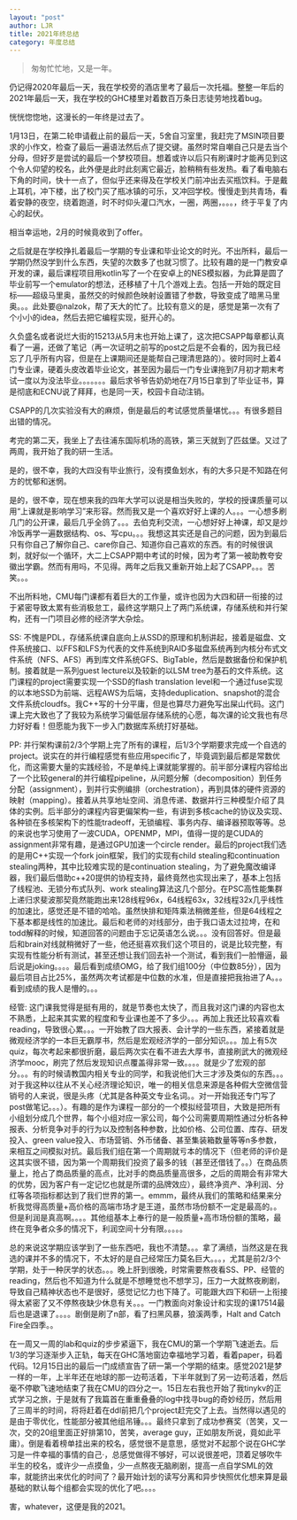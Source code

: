 ```yaml
---
layout: "post"
author: LJR
title: 2021年终总结
category: 年度总结
---
```


> 匆匆忙忙地，又是一年。

仍记得2020年最后一天，我在学校旁的酒店里考了最后一次托福。整整一年后的2021年最后一天，我在学校的GHC楼里对着数百万条日志徒劳地找着bug。

恍恍惚惚地，这漫长的一年终是过去了。

1月13日，在第二轮申请截止前的最后一天，5舍自习室里，我赶完了MSIN项目要求的小作文，检查了最后一遍语法然后点了提交键。虽然时常自嘲自己只是去当个分母，但好歹是尝试的最后一个梦校项目。想着或许以后只有刷课时才能再见到这个令人仰望的校名，此外便是此时此刻离它最近，脸稍稍有些发热。看了看电脑右下角的时间，快十一点了，但似乎还来得及在学校关门前冲出去买瓶饮料。于是戴上耳机，冲下楼，出了校门买了瓶冰镇的可乐，又冲回学校。慢慢走到共青场，看着安静的夜空，绕着跑道，时不时仰头灌口汽水，一圈，两圈，。。。，终于平复了内心的起伏。

相当幸运地，2月的时候竟收到了offer。

之后就是在学校挣扎着最后一学期的专业课和毕业论文的时光。不出所料，最后一学期仍然没学到什么东西，失望的次数多了也就习惯了。比较有趣的是一门教安卓开发的课，最后课程项目用kotlin写了一个在安卓上的NES模拟器，为此算是圆了毕业前写一个emulator的想法，还移植了十几个游戏上去。包括一开始的既定目标——超级马里奥，虽然交的时候颜色映射设置错了参数，导致变成了暗黑马里奥。。。此处要@nalzok，帮了天大的忙了。比较有意义的是，感觉是第一次有了个小小的idea，然后去把它编程实现，挺开心的。

久负盛名或者说烂大街的15213从5月末也开始上课了，这次把CSAPP每章都认真看了一遍，还做了笔记（再一次证明之前写的post之后是不会看的，因为我已经忘了几乎所有内容，但是在上课期间还是能帮自己理清思路的）。彼时同时上着4门专业课，硬着头皮改着毕业论文，甚至因为最后一门专业课拖到7月初才期末考试一度以为没法毕业。。。。。。。最后求爷爷告奶奶地在7月15日拿到了毕业证书，算是彻底和ECNU说了拜拜，也是同一天，校园卡自动注销。

CSAPP的几次实验没有大的麻烦，倒是最后的考试感觉质量堪忧。。。有很多题目出错的情况。

考完的第二天，我坐上了去往浦东国际机场的高铁，第三天就到了匹兹堡。又过了两周，我开始了我的研一生活。

是的，很不幸，我的大四没有毕业旅行，没有摸鱼划水，有的大多只是不知路在何方的忧郁和迷惘。

是的，很不幸，现在想来我的四年大学可以说是相当失败的，学校的授课质量可以用“上课就是影响学习”来形容。然而我又是一个喜欢好好上课的人。。。一心想多刷几门的公开课，最后几乎全鸽了。。。去伯克利交流，一心想好好上神课，却又是炒冷饭再学一遍数据结构、os、写cpu。。。我想这其实还是自己的问题，因为到最后只有你自己了解你自己、care你自己、知道你自己喜欢的东西。有的时候很讽刺，就好似一个循环，大二上CSAPP期中考试的时候，因为考了第一被助教夸安徽出学霸。然而有用吗，不见得。两年之后我又重新开始上起了CSAPP。。。苦笑。。。

不出所料地，CMU每门课都有着巨大的工作量，或许也因为大四和研一衔接的过于紧密导致太累有些消极怠工，最终这学期只上了两门系统课，存储系统和并行架构，还有一门项目必修的经济学大杂烩。

SS: 不愧是PDL，存储系统课自底向上从SSD的原理和机制讲起，接着是磁盘、文件系统接口、以FFS和LFS为代表的文件系统到RAID多磁盘系统再到内核分布式文件系统（NFS、AFS）再到库文件系统GFS、BigTable，然后是数据备份和保护机制。接着就是一系列guest lecture以及较新的以LSM tree为基石的文件系统。这门课程的project需要实现一个SSD的flash translation level和一个通过fuse实现的以本地SSD为前端、远程AWS为后端，支持deduplication、snapshot的混合文件系统cloudfs。我C++写的十分平庸，但是也算尽力避免写出屎山代码。这门课上完大致也了了我较为系统学习偏低层存储系统的心愿，每次课的论文我也有尽力好好看！但愿能为我下一步入门数据库系统打好基础。

PP: 并行架构课前2/3个学期上完了所有的课程，后1/3个学期要求完成一个自选的project。说实在的并行编程感觉有些应用specific了，毕竟调到最后都是常数优化，而这需要大量的实践经验，不是单纯上课就能掌握的。前半部分课程内容给出了一个比较general的并行编程pipeline，从问题分解（decomposition）到任务分配（assignment），到并行实例编排（orchestration），再到具体的硬件资源的映射（mapping）。接着从共享地址空间、消息传递、数据并行三种模型介绍了具体的实例。后半部分的课程内容更偏架构一些，有讲到多核cache的协议及实现、各种锁在多核架构下的性能tradeoff，无锁编程、事务内存、编译器预取等等。总的来说也学习使用了一波CUDA，OPENMP，MPI，值得一提的是CUDA的assignment非常有趣，是通过GPU加速一个circle render。最后的project我们选的是用C++实现一个fork join框架，我们的实现有child stealing和continuation stealing两种，其中比较难实现的是continuation stealing，为了避免魔改编译器，我们最后借助c++20提供的协程支持，最终竟然也实现出来了，基本上包括了线程池、无锁分布式队列、work stealing算法这几个部分。在PSC高性能集群上递归求斐波那契竟然能跑出来128线程96x，64线程63x，32线程32x几乎线性的加速比，感觉还是不错的哈哈。虽然快排和矩阵乘法稍微差些，但是64线程之下基本都是线性的加速比。最后和老师的对线部分，由于我口语太过拉垮，在和todd解释的时候，知道回答的问题由于忘记英语怎么说。。。没有回答好。但是最后和brain对线就稍微好了一些，他还挺喜欢我们这个项目的，说是比较完整，有实现有性能分析有测试，甚至还想让我们回去补一个测试，看到我们一脸懵逼，最后说是joking。。。。最后看到成绩OMG，给了我们组100分（中位数85分），因为最后项目占比25%，虽然两次考试都是中位数的水准，但是直接把我抬进了A。。。看到成绩的我人是懵的。。。

经管: 这门课我觉得是挺有用的，就是节奏也太快了，而且我对这门课的内容也太不熟悉，上起来其实累的程度和专业课也差不了多少。。。再加上我还比较喜欢看reading，导致很心累。。。一开始教了四大报表、会计学的一些东西，紧接着就是微观经济学的一本巨无霸厚书，然后是宏观经济学的一部分知识。。。加上有5次quiz，每次考起来都很折磨，最后两次实在看不进去大厚书，直接刷武大的微观经济学mooc，刷完了然后发现知识点覆盖得非常一致。。。。就是少了宏观的部分。。。有的时候请教国内相关专业的同学，和我说他们大三才涉及类似的东西。。。对于我这种以往从不关心经济理论知识，唯一的相关信息来源是各种假大空微信营销号的人来说，很是头疼（尤其是各种英文专业名词。。对一开始我还专门写了post做笔记。。。）。有趣的是作为课程一部分的一个模拟经营项目，大致是把所有小组划分成几个世界，每个小组对应一家公司，每个公司需要周期性通过分析各种报表、分析竞争对手的行为以及控制各种参数，比如价格、公司位置、库存、研发投入、green value投入、市场营销、外币储备、甚至集装箱数量等等n多参数，来相互之间模拟对抗。最后我们组在第一个周期就亏本的情况下（但老师的评价是这其实很不错，因为第一个周期我们投资了最多的钱（甚至还借钱了。。）在商品质量上，抢占了商品质量的高点，比对手的商品质量高很多，之后的周期会有非常大的优势，因为客户有一定记忆也就是所谓的品牌效应），最终净资产、净利润、分红等各项指标都达到了我们世界的第一。emmm，最终从我们的策略和结果来分析我觉得高质量+高价格的高端市场才是王道，虽然市场份额不一定是最高的。。但是利润是真高啊。。。。其他组基本上奉行的是一般质量+高市场份额的策略，最终在竞争者众多的情况下，利润空间十分有限。。。。。

总的来说这学期应该学到了一些东西吧，我也不清楚。。。拿了满绩，当然这是在我选的课并不多的情况下，不太好的是自己经常压力莫名巨大。。。，尤其是前2/3个学期，处于一种厌学的状态。。。晚上肝到很晚，时常需要熬夜看SS、PP、经管的reading，然后也不知道为什么就是不想睡觉也不想学习，压力一大就熬夜刷剧，导致自己精神状态也不是很好，感觉记忆力也下降了。可能跟大四下和研一上衔接得太紧密了又不停熬夜缺少休息有关。。。一门教面向对象设计和实现的课17514最后也是退课了。。。。剧倒是刷了n部，看了扫黑风暴，狼溪两季，Halt and Catch Fire全四季。。

在一周又一周的lab和quiz的步步紧逼下，我在CMU的第一个学期飞速逝去。后1/3的学习逐渐步入正轨，每天在GHC落地窗边幸福地学习着，看着paper，码着代码。12月15日出的最后一门成绩宣告了研一第一个学期的结束。感觉2021是梦一样的一年，上半年还在地球的那一边苟活着，下半年就到了另一边苟活着，然后毫不停歇飞速地结束了我在CMU的四分之一。15日左右我也开始了我tinykv的正式学习之旅，于是就有了我篇首在重重叠叠的log中找寻bug的奇妙经历，然后用了三周半的时间，将将赶着在ddl前把几个project赶完交了上去。当然得以遇见的是由于零优化，性能部分被其他组吊锤。。。最终只拿到了成功参赛奖（苦笑，又一次，交的20组里面正好排第10，苦笑，average guy，正如朋友所说，竟如此平庸）。倒是看着榜单挂出来的校名，感觉很不是意思，感觉对不起那个说在GHC学习是一件幸福的事情的自己·，总感觉做得不够好，可以说很差吧，顶着足够吹牛半生的校名，或许少一点摸鱼，少一点熬夜无脑刷剧，提高一点自学SML的效率，就能挤出来优化的时间了？最开始计划的读写分离和异步快照优化想来算是最基础的默认每个组都会实现的优化了吧。。。。

害，whatever，这便是我的2021。
